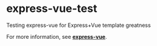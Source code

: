 # express-vue-test

Testing express-vue for Express+Vue template greatness

For more information, see [**express-vue**](https://www.npmjs.com/package/express-vue).
